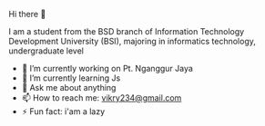 Hi there 👋 

I am a student from the BSD branch of Information Technology Development University (BSI), majoring in informatics technology, undergraduate level

- 🔭 I’m currently working on Pt. Nganggur Jaya
- 🌱 I’m currently learning Js
- 💬 Ask me about anything
- 📫 How to reach me: vikry234@gmail.com
- ⚡ Fun fact: i'am a lazy
